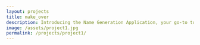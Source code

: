 ```yaml
---
layout: projects
title: make_over
description: Introducing the Name Generation Application, your go-to tool for creating unique and imaginative names. With character-level language models, it offers two exciting options: the Random Model for playful brainstorming and the Bigram Model, trained on a diverse dataset, for names with structured patterns. Explore the world of creative naming effortlessly!.
image: /assets/project1.jpg
permalink: /projects/project1/
---
```

